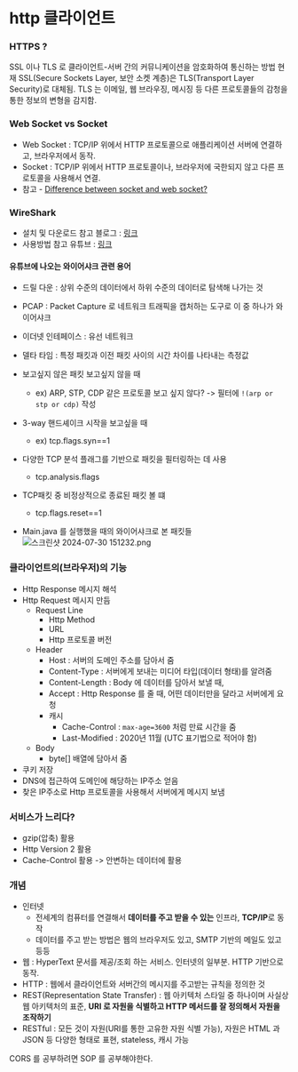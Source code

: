 # http 클라이언트

### HTTPS ?
SSL 이나 TLS 로 클라이언트-서버 간의 커뮤니케이션을 암호화하여 통신하는 방법
현재 SSL(Secure Sockets Layer, 보안 소켓 계층)은 TLS(Transport Layer Security)로 대체됨.
TLS 는 이메일, 웹 브라우징, 메시징 등 다른 프로토콜들의 감청을 통한 정보의 변형을 감지함.


### Web Socket vs Socket
- Web Socket : TCP/IP 위에서 HTTP 프로토콜으로 애플리케이션 서버에 연결하고, 브라우저에서 동작.
- Socket : TCP/IP 위에서 HTTP 프로토콜이나, 브라우저에 국한되지 않고 다른 프로토콜을 사용해서 연결.
- 참고 - [Difference between socket and web socket?](https://stackoverflow.com/questions/4973622/difference-between-socket-and-websocket)

### WireShark
* 설치 및 다운로드 참고 블로그 : [링크](https://luckygg.tistory.com/379)
* 사용방법 참고 유튜브 : [링크](https://www.youtube.com/watch?v=qTaOZrDnMzQ)

#### 유튜브에 나오는 와이어샤크 관련 용어
* 드릴 다운 : 상위 수준의 데이터에서 하위 수준의 데이터로 탐색해 나가는 것
* PCAP : Packet Capture 로 네트워크 트래픽을 캡처하는 도구로 이 중 하나가 와이어샤크
* 이더넷 인테페이스 : 유선 네트워크
* 델타 타임 : 특정 패킷과 이전 패킷 사이의 시간 차이를 나타내는 측정값
* 보고싶지 않은 패킷 보고싶지 않을 때
  * ex) ARP, STP, CDP 같은 프로토콜 보고 싶지 않다? -> 필터에 `!(arp or stp or cdp)` 작성
* 3-way 핸드셰이크 시작을 보고싶을 때
  * ex) tcp.flags.syn==1
* 다양한 TCP 분석 플래그를 기반으로 패킷을 필터링하는 데 사용
  * tcp.analysis.flags
* TCP패킷 중 비정상적으로 종료된 패킷 볼 떄
  * tcp.flags.reset==1

* Main.java 를 실행했을 때의 와이어샤크로 본 패킷들
![스크린샷 2024-07-30 151232.png](..%2F..%2F..%2F..%2FDesktop%2F%EC%8A%A4%ED%81%AC%EB%A6%B0%EC%83%B7%202024-07-30%20151232.png)

### 클라이언트의(브라우저)의 기능
* Http Response 메시지 해석
* Http Request 메시지 만듬
  * Request Line
    * Http Method
    * URL
    * Http 프로토콜 버전
  * Header
    * Host : 서버의 도메인 주소를 담아서 줌
    * Content-Type : 서버에게 보내는 미디어 타입(데이터 형태)를 알려줌
    * Content-Length : Body 에 데이터를 담아서 보낼 때, 
    * Accept : Http Response 를 줄 때, 어떤 데이터만을 달라고 서버에게 요청
    * 캐시
      * Cache-Control : `max-age=3600` 처럼 만료 시간을 줌
      * Last-Modified : 2020년 11월 (UTC 표기법으로 적어야 함)
  * Body
    * byte[] 배열에 담아서 줌
* 쿠키 저장
* DNS에 접근하여 도메인에 해당하는 IP주소 얻음
* 찾은 IP주소로 Http 프로토콜을 사용해서 서버에게 메시지 보냄 

### 서비스가 느리다?
- gzip(압축) 활용
- Http Version 2 활용
- Cache-Control 활용 -> 안변하는 데이터에 활용

### 개념
- 인터넷
  - 전세계의 컴퓨터를 연결해서 **데이터를 주고 받을 수 있는** 인프라, **TCP/IP**로 동작
  - 데이터를 주고 받는 방법은 웹의 브라우저도 있고, SMTP 기반의 메일도 있고 등등
- 웹 : HyperText 문서를 제공/조회 하는 서비스. 인터넷의 일부분. HTTP 기반으로 동작. 
- HTTP : 웹에서 클라이언트와 서버간의 메시지를 주고받는 규칙을 정의한 것
- REST(Representation State Transfer) : 웹 아키텍처 스타일 중 하나이며 사실상 웹 아키텍처의 표준, **URI 로 자원을 식별하고 HTTP 메서드를 잘 정의해서 자원을 조작하기**
- RESTful : 모든 것이 자원(URI를 통한 고유한 자원 식별 가능), 자원은 HTML 과 JSON 등 다양한 형태로 표현, stateless, 캐시 가능

CORS 를 공부하려면 SOP 를 공부해야한다.